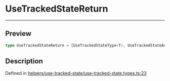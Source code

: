 
      
# UseTrackedStateReturn

<div class="api-docs__separator" data-reactroot="">

---

</div><div class="api-docs__section">

## Preview

</div><div class="api-docs__preview type single">

```ts
type UseTrackedStateReturn = [UseTrackedStateType<T>, UseTrackedStateActions<T>, { getStaleStatus: () => boolean; setCacheData: (cacheData: CacheValueType<ExtractResponse<T>, ExtractError<T>>) => void; setRenderKey: (renderKey: keyof UseTrackedStateType<T>) => void }];
```

</div><div class="api-docs__section">

## Description

</div><div class="api-docs__description"><span class="api-docs__do-not-parse">



</span></div><div class="api-docs__definition">

Defined in [helpers/use-tracked-state/use-tracked-state.types.ts:23](https://github.com/BetterTyped/hyper-fetch/blob/1a97772c/packages/react/src/helpers/use-tracked-state/use-tracked-state.types.ts#L23)

</div>
